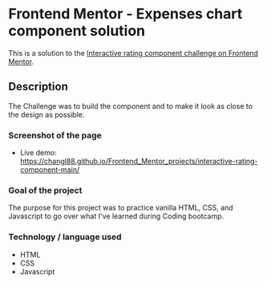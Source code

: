 # Frontend Mentor - Expenses chart component solution

This is a solution to the [Interactive rating component challenge on Frontend Mentor](https://www.frontendmentor.io/challenges/expenses-chart-component-e7yJBUdjwt).

## Description

The Challenge was to build the component and to make it look as close to the design as possible.

### Screenshot of the page


* Live demo: https://changl88.github.io/Frontend_Mentor_projects/interactive-rating-component-main/

### Goal of the project

The purpose for this project was to practice vanilla HTML, CSS, and Javascript to go over what I've learned during Coding bootcamp.

### Technology / language used

* HTML
* CSS
* Javascript
